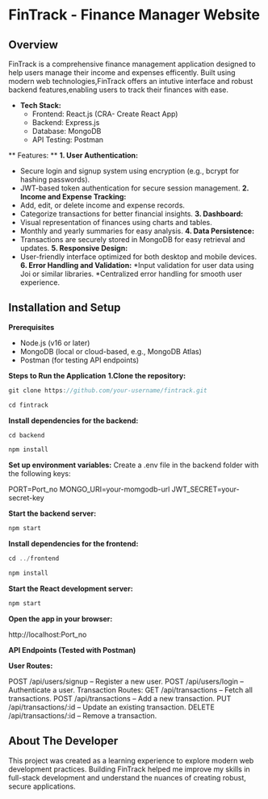 # FinTrack - Finance Manager Website

## Overview

FinTrack is a comprehensive finance management application designed to help users manage their income and expenses efficently. Built using modern web technologies,FinTrack offers an intutive interface and robust backend features,enabling users to track their finances with ease. 

- **Tech Stack:**
  * Frontend: React.js (CRA- Create React App)
  * Backend:  Express.js
  * Database: MongoDB
  * API Testing: Postman

** Features: **
 **1. User Authentication:**
 * Secure login and signup system using encryption (e.g., bcrypt for hashing passwords).
  * JWT-based token authentication for secure session management.
 **2. Income and Expense Tracking:**
 * Add, edit, or delete income and expense records.
  * Categorize transactions for better financial insights.
 **3. Dashboard:**
 * Visual representation of finances using charts and tables.
 * Monthly and yearly summaries for easy analysis.
 **4. Data Persistence:**
* Transactions are securely stored in MongoDB for easy retrieval and updates.
 **5. Responsive Design:**
 * User-friendly interface optimized for both desktop and mobile devices.
  **6. Error Handling and Validation:**
    *Input validation for user data using Joi or similar libraries.
    *Centralized error handling for smooth user experience.

 ## Installation and Setup
**Prerequisites**
* Node.js (v16 or later)
* MongoDB (local or cloud-based, e.g., MongoDB Atlas)
* Postman (for testing API endpoints)

**Steps to Run the Application**
**1.Clone the repository:**
```c
git clone https://github.com/your-username/fintrack.git
```
```c
cd fintrack
```
**Install dependencies for the backend:**
```c
cd backend
```
```c
npm install
```

**Set up environment variables:**
Create a .env file in the backend folder with the following keys:

PORT=Port_no
MONGO_URI=your-momgodb-url
JWT_SECRET=your-secret-key

**Start the backend server:**
```c
npm start
```
**Install dependencies for the frontend:**

```c
cd ../frontend
```
```c
npm install
```
**Start the React development server:**
```c
npm start
```
**Open the app in your browser:**


http://localhost:Port_no

**API Endpoints (Tested with Postman)**

**User Routes:**

POST /api/users/signup – Register a new user.
POST /api/users/login – Authenticate a user.
Transaction Routes:
GET /api/transactions – Fetch all transactions.
POST /api/transactions – Add a new transaction.
PUT /api/transactions/:id – Update an existing transaction.
DELETE /api/transactions/:id – Remove a transaction.


## About The Developer 
This project was created as a learning experience to explore modern web development practices. Building FinTrack helped me improve my skills in full-stack development and understand the nuances of creating robust, secure applications.

